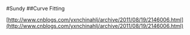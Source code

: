 #Sundy
##Curve Fitting

[http://www.cnblogs.com/yxnchinahlj/archive/2011/08/19/2146006.html](http://www.cnblogs.com/yxnchinahlj/archive/2011/08/19/2146006.html)